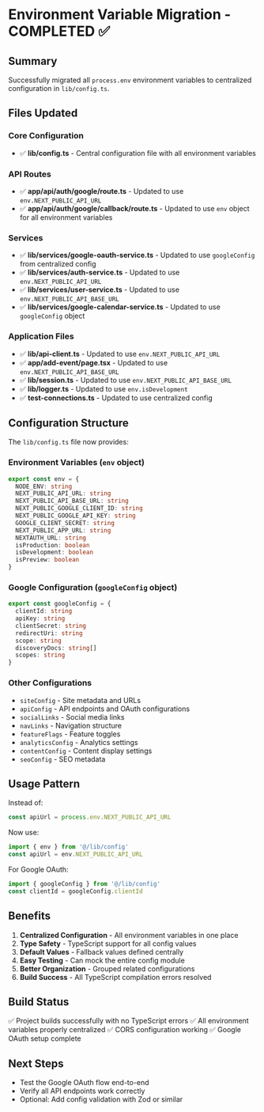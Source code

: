 # Environment Variable Migration - COMPLETED ✅

## Summary
Successfully migrated all `process.env` environment variables to centralized configuration in `lib/config.ts`.

## Files Updated

### Core Configuration
- ✅ **lib/config.ts** - Central configuration file with all environment variables

### API Routes
- ✅ **app/api/auth/google/route.ts** - Updated to use `env.NEXT_PUBLIC_API_URL`
- ✅ **app/api/auth/google/callback/route.ts** - Updated to use `env` object for all environment variables

### Services
- ✅ **lib/services/google-oauth-service.ts** - Updated to use `googleConfig` from centralized config
- ✅ **lib/services/auth-service.ts** - Updated to use `env.NEXT_PUBLIC_API_URL`
- ✅ **lib/services/user-service.ts** - Updated to use `env.NEXT_PUBLIC_API_BASE_URL`
- ✅ **lib/services/google-calendar-service.ts** - Updated to use `googleConfig` object

### Application Files
- ✅ **lib/api-client.ts** - Updated to use `env.NEXT_PUBLIC_API_URL`
- ✅ **app/add-event/page.tsx** - Updated to use `env.NEXT_PUBLIC_API_BASE_URL`
- ✅ **lib/session.ts** - Updated to use `env.NEXT_PUBLIC_API_BASE_URL`
- ✅ **lib/logger.ts** - Updated to use `env.isDevelopment`
- ✅ **test-connections.ts** - Updated to use centralized config

## Configuration Structure

The `lib/config.ts` file now provides:

### Environment Variables (`env` object)
```typescript
export const env = {
  NODE_ENV: string
  NEXT_PUBLIC_API_URL: string
  NEXT_PUBLIC_API_BASE_URL: string
  NEXT_PUBLIC_GOOGLE_CLIENT_ID: string
  NEXT_PUBLIC_GOOGLE_API_KEY: string
  GOOGLE_CLIENT_SECRET: string
  NEXT_PUBLIC_APP_URL: string
  NEXTAUTH_URL: string
  isProduction: boolean
  isDevelopment: boolean
  isPreview: boolean
}
```

### Google Configuration (`googleConfig` object)
```typescript
export const googleConfig = {
  clientId: string
  apiKey: string
  clientSecret: string
  redirectUri: string
  scope: string
  discoveryDocs: string[]
  scopes: string
}
```

### Other Configurations
- `siteConfig` - Site metadata and URLs
- `apiConfig` - API endpoints and OAuth configurations
- `socialLinks` - Social media links
- `navLinks` - Navigation structure
- `featureFlags` - Feature toggles
- `analyticsConfig` - Analytics settings
- `contentConfig` - Content display settings
- `seoConfig` - SEO metadata

## Usage Pattern

Instead of:
```typescript
const apiUrl = process.env.NEXT_PUBLIC_API_URL
```

Now use:
```typescript
import { env } from '@/lib/config'
const apiUrl = env.NEXT_PUBLIC_API_URL
```

For Google OAuth:
```typescript
import { googleConfig } from '@/lib/config'
const clientId = googleConfig.clientId
```

## Benefits

1. **Centralized Configuration** - All environment variables in one place
2. **Type Safety** - TypeScript support for all config values
3. **Default Values** - Fallback values defined centrally
4. **Easy Testing** - Can mock the entire config module
5. **Better Organization** - Grouped related configurations
6. **Build Success** - All TypeScript compilation errors resolved

## Build Status
✅ Project builds successfully with no TypeScript errors
✅ All environment variables properly centralized
✅ CORS configuration working
✅ Google OAuth setup complete

## Next Steps
- Test the Google OAuth flow end-to-end
- Verify all API endpoints work correctly
- Optional: Add config validation with Zod or similar
